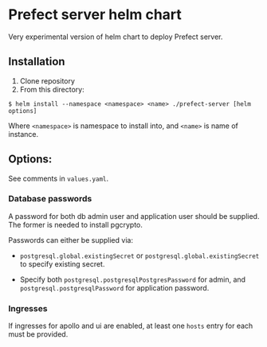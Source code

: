 # Prefect server helm chart

Very experimental version of helm chart to deploy Prefect server.

## Installation

1. Clone repository
2. From this directory:

```
$ helm install --namespace <namespace> <name> ./prefect-server [helm options]
```
Where `<namespace>` is namespace to install into, and `<name>` is name
of instance.

## Options:

See comments in `values.yaml`.

### Database passwords

A password for both db admin user and application user should be supplied. The former is needed to install pgcrypto.

Passwords can either be supplied via:

* `postgresql.global.existingSecret` or `postgresql.global.existingSecret` to specify existing secret.

* Specify both `postgresql.postgresqlPostgresPassword` for
admin, and `postgresql.postgresqlPassword` for application password.

### Ingresses

If ingresses for apollo and ui are enabled, at least one `hosts` entry
for each must be provided.

